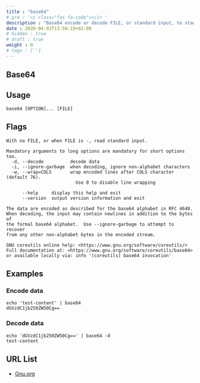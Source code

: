 ```yaml
---
title : "base64"
# pre : '<i class="fas fa-code"></i> '
description : "Base64 encode or decode FILE, or standard input, to standard output."
date : 2020-04-03T13:50:19+02:00
# hidden : true
# draft : true
weight : 0
# tags : ['']
---
```


## Base64

## Usage

```plain
base64 [OPTION]... [FILE]
```

## Flags

```plain
With no FILE, or when FILE is -, read standard input.

Mandatory arguments to long options are mandatory for short options too.
  -d, --decode          decode data
  -i, --ignore-garbage  when decoding, ignore non-alphabet characters
  -w, --wrap=COLS       wrap encoded lines after COLS character (default 76).
                          Use 0 to disable line wrapping

      --help     display this help and exit
      --version  output version information and exit

The data are encoded as described for the base64 alphabet in RFC 4648.
When decoding, the input may contain newlines in addition to the bytes of
the formal base64 alphabet.  Use --ignore-garbage to attempt to recover
from any other non-alphabet bytes in the encoded stream.

GNU coreutils online help: <https://www.gnu.org/software/coreutils/>
Full documentation at: <https://www.gnu.org/software/coreutils/base64>
or available locally via: info '(coreutils) base64 invocation'
```

## Examples

### Encode data

```plain
echo 'test-content' | base64
dGVzdC1jb250ZW50Cg==
```

### Decode data

```plain
echo 'dGVzdC1jb250ZW50Cg==' | base64 -d
test-content
```

## URL List

* [Gnu.org](https://www.gnu.org/software/coreutils/base64)
